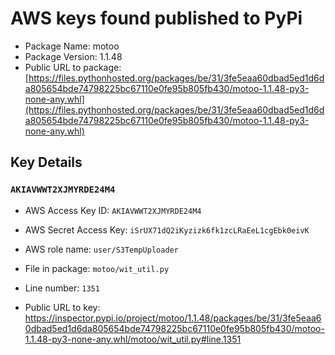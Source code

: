 # AWS keys found published to PyPi

* Package Name: motoo
* Package Version: 1.1.48
* Public URL to package: [https://files.pythonhosted.org/packages/be/31/3fe5eaa60dbad5ed1d6da805654bde74798225bc67110e0fe95b805fb430/motoo-1.1.48-py3-none-any.whl](https://files.pythonhosted.org/packages/be/31/3fe5eaa60dbad5ed1d6da805654bde74798225bc67110e0fe95b805fb430/motoo-1.1.48-py3-none-any.whl)

## Key Details

### `AKIAVWWT2XJMYRDE24M4`

* AWS Access Key ID: `AKIAVWWT2XJMYRDE24M4`
* AWS Secret Access Key: `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` 
* AWS role name: `user/S3TempUploader`
* File in package: `motoo/wit_util.py`
* Line number: `1351`

* Public URL to key: https://inspector.pypi.io/project/motoo/1.1.48/packages/be/31/3fe5eaa60dbad5ed1d6da805654bde74798225bc67110e0fe95b805fb430/motoo-1.1.48-py3-none-any.whl/motoo/wit_util.py#line.1351



